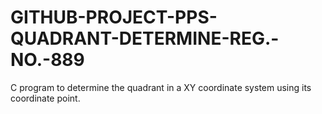 # GITHUB-PROJECT-PPS-QUADRANT-DETERMINE-REG.-NO.-889
C program to determine the quadrant in a XY coordinate system using its coordinate point.
